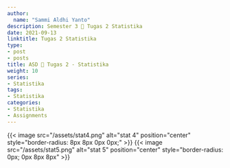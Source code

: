 ```yaml
---
author:
  name: "Sammi Aldhi Yanto"
description: Semester 3 📜 Tugas 2 Statistika
date: 2021-09-13
linktitle: Tugas 2 Statistika
type:
- post
- posts
title: ASD 🎲 Tugas 2 - Statistika
weight: 10
series:
- Statistika
tags:
- Statistika
categories:
- Statistika
- Assignments
---
```


{{< image src="/assets/stat4.png" alt="stat 4" position="center" style="border-radius: 8px 8px 0px 0px;" >}}
{{< image src="/assets/stat5.png" alt="stat 5" position="center" style="border-radius: 0px; 0px 8px 8px" >}}